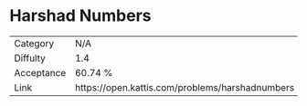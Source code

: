 # Harshad Numbers

<table>
    <tr>
        <td>Category</td>
        <td>N/A</td>
    </tr>
    <tr>
        <td>Diffulty</td>
        <td>1.4</td>
    </tr>
    <tr>
        <td>Acceptance</td>
        <td>60.74 %</td>
    </tr>
    <tr>
        <td>Link</td>
        <td>https://open.kattis.com/problems/harshadnumbers</td>
    </tr>
</table>